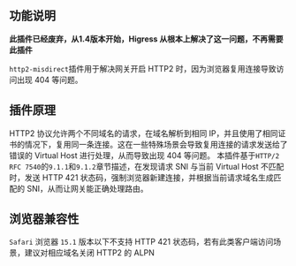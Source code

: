 ## 功能说明

**此插件已经废弃，从1.4版本开始，Higress 从根本上解决了这一问题，不再需要此插件**

`http2-misdirect`插件用于解决网关开启 HTTP2 时，因为浏览器复用连接导致访问出现 404 等问题。

## 插件原理

HTTP2 协议允许两个不同域名的请求，在域名解析到相同 IP，并且使用了相同证书的情况下，复用同一条连接。这在一些特殊场景会导致复用连接的请求发送给了错误的 Virtual Host 进行处理，从而导致出现 404 等问题。
本插件基于`HTTP/2 RFC 7540`的`9.1.1`和`9.1.2`章节描述，在发现请求 SNI 与当前 Virtual Host 不匹配时，发送 HTTP 421 状态码，强制浏览器新建连接，并根据当前请求域名生成匹配的 SNI，从而让网关能正确处理路由。

## 浏览器兼容性

`Safari` 浏览器 `15.1` 版本以下不支持 HTTP 421 状态码，若有此类客户端访问场景，建议对相应域名关闭 HTTP2 的 ALPN
